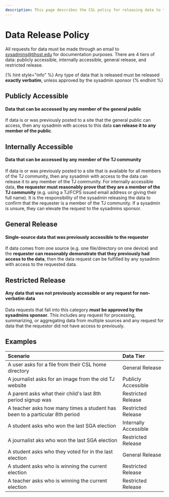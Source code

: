 ```yaml
---
description: This page describes the CSL policy for releasing data to the public
---
```


# Data Release Policy

All requests for data must be made through an email to sysadmins@tjhsst.edu for documentation purposes.  There are 4 tiers of data: publicly accessible, internally accessible, general release, and restricted release.  

{% hint style="info" %}
Any type of data that is released must be released **exactly verbatim**, unless approved by the sysadmin sponsor
{% endhint %}

##  Publicly Accessible

#### Data that can be accessed by any member of the general public

If data is or was previously posted to a site that the general public can access, then any sysadmin with access to this data **can release it to any member of the public**.  

## Internally Accessible

#### Data that can be accessed by any member of the TJ community

If data is or was previously posted to a site that is available for all members of the TJ community, then any sysadmin with access to the data can release it to any member of the TJ community.  For internally accessible data, **the requester must reasonably prove that they are a member of the TJ community** \(e.g. using a TJ/FCPS issued email address or giving their full name\).  It is the responsibility of the sysadmin releasing the data to confirm that the requester is a member of the TJ community.  If a sysadmin is unsure, they can elevate the request to the sysadmins sponsor.

## General Release

#### Single-source data that was previously accessible to the requester

If data comes from one source \(e.g. one file/directory on one device\) and the **requester can reasonably demonstrate that they previously had access to the data**, then the data request can be fulfilled by any sysadmin with access to the requested data.

## Restricted Release

#### Any data that was not previously accessible or any request for non-verbatim data 

Data requests that fall into this category _**must**_ **be approved by the sysadmins sponsor**.  This includes any request for processing, summarizing, or aggregating data from multiple sources and any request for data that the requestor did not have access to previously.

## Examples

| Scenario | Data Tier |
| :--- | :--- |
| A user asks for a file from their CSL home directory | General Release |
| A journalist asks for an image from the old TJ website | Publicly Accessible |
| A parent asks what their child's last 8th period signup was | Restricted Release |
| A teacher asks how many times a student has been to a particular 8th period | Restricted Release |
| A student asks who won the last SGA election | Internally Accessible |
| A journalist aks who won the last SGA election | Restricted Release |
| A student asks who they voted for in the last election | General Release |
| A student asks who is winning the current election | Restricted Release |
| A teacher asks who is winning the current election | Restricted Release |



